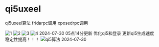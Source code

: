 # qi5uxeel
qi5uxeel算法 fridarpc调用 xposedrpc调用


![1](https://github.com/user-attachments/assets/9df3225b-8abb-4357-b835-539caa55ab76)
![2](https://github.com/user-attachments/assets/7083c5c3-d6e3-44b2-851e-6143cfd2be89)
![3](https://github.com/user-attachments/assets/703840db-d526-4579-b2c9-c064c0bcad42)
![4](https://github.com/user-attachments/assets/0eb1018a-e2de-4b06-afa1-57c17926414b)
2024-07-30 05点14分更新 优化qi5和登录 更新qi5生成速度 稳定性提高！！！
![qi5算法 2024-07-30](https://github.com/user-attachments/assets/312d6b0d-6169-41a0-88d9-96abda6999b4)
